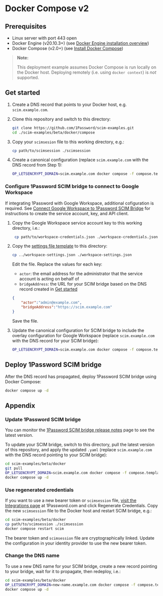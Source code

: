 # Docker Compose v2

## Prerequisites

- Linux server with port 443 open
- Docker Engine (v20.10.3+) (see [Docker Engine installation overview](https://docs.docker.com/engine/install/#server))
- Docker Compose (v2.0+) (see [Install Docker Compose](https://docs.docker.com/compose/install/))

> **Note:**
>
> This deployment example assumes Docker Compose is run locally on the Docker
> host. Deploying remotely (i.e. using `docker context`) is _not_ supported.

## Get started

1. Create a DNS record that points to your Docker host, e.g. `scim.example.com`.

2. Clone this repository and switch to this directory:

    ```sh
    git clone https://github.com/1Password/scim-examples.git
    cd ./scim-examples/beta/docker/compose
    ```

3. Copy your `scimsesion` file to this working directory, e.g.:

    ```sh
    cp path/to/scimsession ./scimsession
    ```

4. Create a canonical configuration (replace `scim.example.com` with the DNS record from Step 1):

    ```sh
    OP_LETSENCRYPT_DOMAIN=scim.example.com docker compose -f compose.template.yaml convert > compose.yaml
    ```

### Configure 1Password SCIM bridge to connect to Google Workspace

If integrating 1Password with Google Workspace, additional cofiguration is required. See [Connect Google Workspace to 1Password SCIM Bridge](https://support.1password.com/scim-google-workspace/#step-1-create-a-google-service-account-key-and-api-client) for instructions to create the service account, key, and API client.

1. Copy the Google Workspace service account key to this working directory, i.e.:

    ```sh
     cp path/to/workspace-credentials.json ./workspace-credentials.json
     ```

2. Copy the [settings file template](/beta/workspace-settings.json) to this directory:

    ```sh
    cp ../workspace-settings.json ./workspace-settings.json
    ```

    Edit the file. Replace the values for each key:

    - `actor`: the email address for the administrator that the service account is acting on behalf of
    - `bridgeAddress`: the URL for your SCIM bridge based on the DNS record created in [Get started](#get-started)

    ```json
    {
        "actor":"admin@example.com",
        "bridgeAddress":"https://scim.example.com"
    }
    ```

    Save the file.

3. Update the canonical configuration for SCIM bridge to include the overlay configuration for Google Workspace (replace `scim.example.com` with the DNS record for your SCIM bridge):

    ```sh
    OP_LETSENCRYPT_DOMAIN=scim.example.com docker compose -f compose.template.yaml -f compose.gw.yaml convert > compose.yaml
    ```

## Deploy 1Password SCIM bridge

After the DNS record has propagated, deploy 1Password SCIM bridge using Docker Compose:

```sh
docker compose up -d
```

## Appendix

### Update 1Password SCIM bridge

You can monitor the [1Password SCIM bridge release notes](https://app-updates.agilebits.com/product_history/SCIM) page to see the latest version.

To update your SCIM bridge, switch to this directory, pull the latest version of this repository, and apply the updated `.yaml` (replace `scim.example.com` with the DNS record pointing to your SCIM bridge):

```sh
cd scim-examples/beta/docker
git pull
OP_LETSENCRYPT_DOMAIN=scim.example.com docker compose -f compose.template.yaml [-f compose.gw.yaml] convert > compose.yaml
docker compose up -d
```

### Use regenerated credentials

If you want to use a new bearer token or `scimsession` file, [visit the Integrations page](https://start.1password.com/integrations/provisioning) at 1Password.com and click Regenerate Credentials. Copy the new `scimsession` file to the Docker host and restart SCIM bridge, e.g.:

```sh
cd scim-examples/beta/docker
cp path/to/scimsession ./scimsession
docker compose restart scim
```

The bearer token and `scimsession` file are cryptographically linked. Update the configuration in your identity provider to use the new bearer token.

### Change the DNS name

To use a new DNS name for your SCIM bridge, create a new record pointing to your bridge, wait for it to propagate, then redeploy, i.e.:

```sh
cd scim-examples/beta/docker
OP_LETSENCRYPT_DOMAIN=new-name.example.com docker compose -f compose.template.yaml [-f compose.gw.yaml] convert > compose.yaml
docker compose up -d
```
